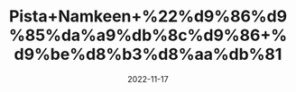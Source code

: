 ---
title: 'Pista+Namkeen+%22%d9%86%d9%85%da%a9%db%8c%d9%86+%d9%be%d8%b3%d8%aa%db%81'
date: '2022-11-17' 
metatag: '' 
inventory: '0' 
draft: false 
# meta description 
shortDescripton: 'Salted+Pistachio%22+It+can+help+with+reducing+the+risk+of+heart+diseases%2c+lower+blood+pressure+and+cholesterol%2c+and+prevent+anemia.+'
description: 'Dry+Fruit+%da%88%d8%b1%d8%a7%d8%a6%db%8c+%d9%81%d8%b1%d9%88%d8%aa'
longdescription: ''
tags: ''
brand: ''
subCategory: ''
sellCount: '0'
featured: True
# product Price
price: '800.0'
# Product Short Description
shortDescription: 'Salted+Pistachio%22+It+can+help+with+reducing+the+risk+of+heart+diseases%2c+lower+blood+pressure+and+cholesterol%2c+and+prevent+anemia.+'
productID: 'A65984DF-353C-ED11-996A-005056B3A416'
type: 'products'
category: 'Dry+Fruit+%da%88%d8%b1%d8%a7%d8%a6%db%8c+%d9%81%d8%b1%d9%88%d8%aa' 
thumnailproduct: 'https://eraconnect.blob.core.windows.net/product-images/aminsaddiquidawakhana/a2784bfb-c412-4249-9e58-071337c86543.webp' 
images:
  - image: 'https://eraconnect.blob.core.windows.net/product-images/aminsaddiquidawakhana/a2784bfb-c412-4249-9e58-071337c86543.webp'  
Variants:
---